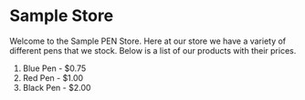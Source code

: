 Sample Store
=======

Welcome to the Sample PEN Store.  Here at our store we have a variety of different pens that we stock.  Below is a list of our products with their prices.

1. Blue Pen - $0.75
2. Red Pen - $1.00
3. Black Pen - $2.00
